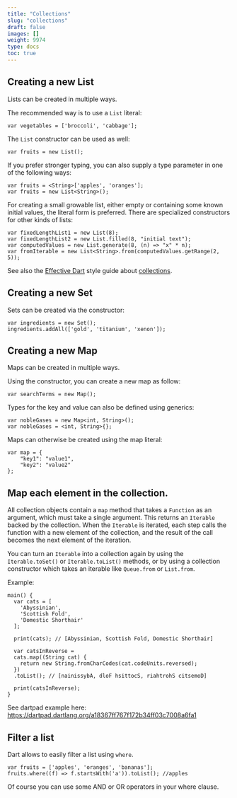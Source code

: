 ```yaml
---
title: "Collections"
slug: "collections"
draft: false
images: []
weight: 9974
type: docs
toc: true
---
```


## Creating a new List
Lists can be created in multiple ways.

The recommended way is to use a `List` literal:

    var vegetables = ['broccoli', 'cabbage'];

The `List` constructor can be used as well:

    var fruits = new List();

If you prefer stronger typing, you can also supply a type parameter in one of the following ways:

    var fruits = <String>['apples', 'oranges'];
    var fruits = new List<String>();

For creating a small growable list, either empty or containing some known initial values, the literal form is preferred. There are specialized constructors for other kinds of lists:

    var fixedLengthList1 = new List(8);
    var fixedLengthList2 = new List.filled(8, "initial text");
    var computedValues = new List.generate(8, (n) => "x" * n);
    var fromIterable = new List<String>.from(computedValues.getRange(2, 5));

See also the [Effective Dart](https://www.dartlang.org/guides/language/effective-dart) style guide about [collections](https://www.dartlang.org/guides/language/effective-dart/usage#collections).

## Creating a new Set
Sets can be created via the constructor:

    var ingredients = new Set();
    ingredients.addAll(['gold', 'titanium', 'xenon']);

## Creating a new Map
Maps can be created in multiple ways.

Using the constructor, you can create a new map as follow:

    var searchTerms = new Map();

Types for the key and value can also be defined using generics:

    var nobleGases = new Map<int, String>();
    var nobleGases = <int, String>{};

Maps can otherwise be created using the map literal:

    var map = {
        "key1": "value1",
        "key2": "value2"
    };



## Map each element in the collection.
All collection objects contain a `map` method that takes a `Function` as an argument, which must take a single argument. This returns an `Iterable` backed by the collection. When the `Iterable` is iterated, each step calls the function with a new element of the collection, and the result of the call becomes the next element of the iteration.

You can turn an `Iterable` into a collection again by using the `Iterable.toSet()` or `Iterable.toList()` methods, or by using a collection constructor which takes an iterable like `Queue.from` or `List.from`.

Example:

    main() {
      var cats = [
        'Abyssinian',
        'Scottish Fold',
        'Domestic Shorthair'
      ];

      print(cats); // [Abyssinian, Scottish Fold, Domestic Shorthair]

      var catsInReverse =
      cats.map((String cat) {
        return new String.fromCharCodes(cat.codeUnits.reversed);
      })
      .toList(); // [nainissybA, dloF hsittocS, riahtrohS citsemoD]

      print(catsInReverse);
    }

See dartpad example here:  https://dartpad.dartlang.org/a18367ff767f172b34ff03c7008a6fa1

## Filter a list
Dart allows to easily filter a list using `where`.

    var fruits = ['apples', 'oranges', 'bananas'];
    fruits.where((f) => f.startsWith('a')).toList(); //apples

Of course you can use some AND or OR operators in your where clause.

